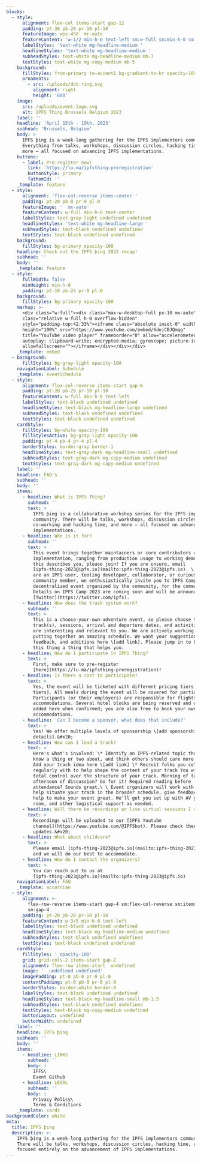 ```yaml
---
blocks:
  - style:
      alignment: flex-col items-start gap-12
      padding: pt-36 pb-28 pr-10 pl-10
      featureImage: wpx-450  mr-auto
      featureContent: 'w-1/2 min-h-0 text-left sm:w-full sm:min-h-0 sm:text-left'
      labelStyles: 'text-white mg-headline-medium '
      headlineStyles: 'text-white mg-headline-medium '
      subheadStyles: text-white mg-headline-medium mb-7
      textStyles: text-white mg-copy-medium mb-5
    background:
      fillStyles: from-primary to-accent1 bg-gradient-to-br opacity-100
      ornaments:
        - src: /uploads/dot-ring.svg
          alignment: right
          height: '680'
    image:
      src: /uploads/event-logo.svg
      alt: IPFS Thing Brussels Belgium 2023
    label: ''
    headline: 'April 15th - 19th, 2023'
    subhead: 'Brussels, Belgium'
    body: >
      IPFS þing is a week-long gathering for the IPFS implementors community.
      Everything from talks, workshops, discussion circles, hacking time, and
      more — all focused on advancing IPFS implementations.
    buttons:
      - label: Pre-register now!
        link: 'https://lu.ma/ipfsthing-preregistration'
        buttonStyle: primary
        fathomId: ''
    _template: feature
  - style:
      alignment: 'flex-col-reverse items-center '
      padding: pt-20 pb-8 pr-0 pl-0
      featureImage: '  mx-auto'
      featureContent: w-full min-h-0 text-center
      labelStyles: text-gray-light undefined undefined
      headlineStyles: 'text-white mg-headline-large '
      subheadStyles: text-black undefined undefined
      textStyles: text-black undefined undefined
    background:
      fillStyles: bg-primary opacity-100
    headline: Check out the IPFS þing 2022 recap!
    subhead: ''
    body: ''
    _template: feature
  - style:
      fullWidth: false
      minHeight: min-h-0
      padding: pt-10 pb-24 pr-0 pl-0
    background:
      fillStyles: bg-primary opacity-100
    markup: >-
      <div class="w-full"><div class="max-w-desktop-full px-10 mx-auto"><div
      class="relative w-full h-0 overflow-hidden"
      style="padding-top:42.33%"><iframe class="absolute inset-0" width="100%"
      height="100%" src="https://www.youtube.com/embed/6dojCBJQmqg"
      title="YouTube video player" frameborder="0" allow="accelerometer;
      autoplay; clipboard-write; encrypted-media; gyroscope; picture-in-picture"
      allowfullscreen=""></iframe></div></div></div>
    _template: embed
  - background:
      fillStyles: bg-gray-light opacity-100
    navigationLabel: Schedule
    _template: eventSchedule
  - style:
      alignment: flex-col-reverse items-start gap-6
      padding: pt-20 pb-20 pr-10 pl-10
      featureContent: w-full min-h-0 text-left
      labelStyles: text-black undefined undefined
      headlineStyles: text-black mg-headline-large undefined
      subheadStyles: text-black undefined undefined
      textStyles: text-black undefined undefined
    cardStyle:
      fillStyles: bg-white opacity-100
      fillStylesActive: bg-gray-light opacity-100
      padding: pt-4 pb-4 pr-4 pl-4
      borderStyles: border-gray border-1
      headlineStyles: text-gray-dark mg-headline-small undefined
      subheadStyles: text-gray-dark mg-copy-medium undefined
      textStyles: text-gray-dark mg-copy-medium undefined
    label: ''
    headline: FAQ's
    subhead: ''
    body: ''
    items:
      - headline: What is IPFS Thing?
        subhead: ''
        text: >
          IPFS þing is a collaborative workshop series for the IPFS implementors
          community. There will be talks, workshops, discussion circles,
          co-working and hacking time, and more — all focused on advancing IPFS
          implementations.
      - headline: Who is it for?
        subhead: ''
        text: >
          This event brings together maintainers or core contributors of an IPFS
          implementation, ranging from production usage to working demos. If
          this describes you, please join! If you are unsure, email
          [ipfs-thing-2023@ipfs.io](mailto:ipfs-thing-2023@ipfs.io). \ \ If you
          are an IPFS user, tooling developer, collaborator, or curious
          community member, we enthusiastically invite you to IPFS Camp, an epic
          decentralized event organized by the community, for the community. \ \
          Details on IPFS Camp 2023 are coming soon and will be announced on
          [Twitter](https://twitter.com/ipfs).
      - headline: How does the track system work?
        subhead: ''
        text: >
          This is a choose-your-own-adventure event, so please choose the
          track(s), sessions, arrival and departure dates, and activities that
          are interesting and relevant to you. We are actively working on
          putting together an amazing schedule. We want your suggestions,
          feedback, and additions here \[add link]. Please jump in to help make
          this thing a thing that helps you.
      - headline: How do I participate in IPFS Thing?
        text: >
          First, make sure to pre-register
          [here](https://lu.ma/ipfsthing-preregistration)!
      - headline: Is there a cost to participate?
        text: >
          Yes, the event will be ticketed with different pricing tiers \[add
          tiers]. All meals during the event will be covered for participants.
          Participants (or their employers) are responsible for flights and
          accommodations. Several hotel blocks are being reserved and will be
          added here when confirmed; you are also free to book your own
          accommodations.
      - headline: 'Can I become a sponsor, what does that include?'
        text: >
          Yes! We offer multiple levels of sponsorship \[add sponsorship
          details].&#x20;
      - headline: How can I lead a track?
        text: >
          Here's what's involved: \* Identify an IPFS-related topic that you
          know a thing or two about, and think others should care more about \*
          Add your track idea here \[add link] \* Recruit folks you collaborate
          regularly with to help shape the content of your track You will have
          total control over the structure of your track. Morning of talks &
          afternoon of discussion? Go for it! Required reading before
          attendance? Sounds great.\ \ Event organizers will work with you to
          help situate your track in the broader schedule, give feedback, and
          help to make your event great. We'll get you set up with AV gear, a
          room, and other logistical support as needed.
      - headline: Will there be recordings or live virtual sessions I can attend?
        text: >
          Recordings will be uploaded to our [IPFS Youtube
          channel](https://www.youtube.com/@IPFSbot). Please check there for any
          updates.&#x20;
      - headline: What about childcare?
        text: >
          Please email [ipfs-thing-2023@ipfs.io](mailto:ipfs-thing-2023@ipfs.io)
          and we will do our best to accommodate.
      - headline: How do I contact the organizers?
        text: >
          You can reach out to us at
          [ipfs-thing-2023@ipfs.io](mailto:ipfs-thing-2023@ipfs.io)
    navigationLabel: FAQ
    _template: accordian
  - style:
      alignment: >-
        flex-row-reverse items-start gap-4 sm:flex-col-reverse sm:items-start
        sm:gap-4
      padding: pt-20 pb-20 pr-10 pl-10
      featureContent: w-3/5 min-h-0 text-left
      labelStyles: text-black undefined undefined
      headlineStyles: text-black mg-headline-medium undefined
      subheadStyles: text-black undefined undefined
      textStyles: text-black undefined undefined
    cardStyle:
      fillStyles: ' opacity-100'
      grid: grid-cols-2 items-start gap-2
      alignment: flex-row items-start  undefined
      image: '  undefined undefined'
      imagePadding: pt-0 pb-0 pr-0 pl-0
      contentPadding: pt-0 pb-0 pr-0 pl-0
      borderStyles: border-white border-0
      labelStyles: text-black undefined undefined
      headlineStyles: text-black mg-headline-small mb-1.5
      subheadStyles: text-black undefined undefined
      textStyles: text-black mg-copy-medium undefined
      buttonLayout: undefined
      buttonWidth: undefined
    label: ''
    headline: IPFS þing
    subhead: ''
    body: ''
    items:
      - headline: LINKS
        subhead: ''
        body: |
          IPFS\
          Event Github
      - headline: LEGAL
        subhead: ''
        body: |
          Privacy Policy\
          Terms & Conditions
    _template: cards
backgroundColor: white
meta:
  title: IPFS þing
  description: >-
    IPFS þing is a week-long gathering for the IPFS implementors community.
    There will be talks, workshops, discussion circles, hacking time, and more
    focused entirely on the advancement of IPFS implementations.
---
```



